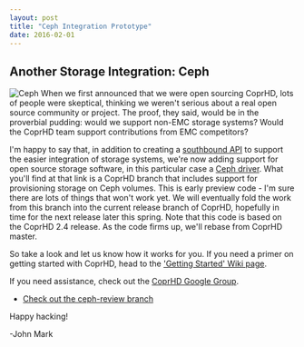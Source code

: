 ```yaml
---
layout: post
title: "Ceph Integration Prototype"
date: 2016-02-01
---
```


Another Storage Integration: Ceph 
---------------------------------

![Ceph](https://avatars2.githubusercontent.com/u/1015767 "yay Ceph") When we first announced that we were open sourcing CoprHD, lots of people were skeptical, thinking we weren't serious about a real
open source community or project. The proof, they said, would be in the proverbial pudding: would we support non-EMC storage systems?
Would the CoprHD team support contributions from EMC competitors? 

I'm happy to say that, in addition to creating a [southbound API](https://coprhd.atlassian.net/wiki/display/COP/Southbound+SDK+for+Storage+Device+Drivers) 
to support the easier integration of storage systems, we're now adding support for open source storage software, in this particular 
case a [Ceph driver](https://github.com/cloudscaling/coprhd-controller/tree/ceph-review). What you'll find at that link is a CoprHD
branch that includes support for provisioning storage on Ceph volumes. This is early preview code - I'm sure there are lots of things 
that won't work yet. We will eventually fold the work from this branch into the current release branch of CoprHD, hopefully in time 
for the next release later this spring. Note that this code is based on the CoprHD 2.4 release. As the code firms up, we'll rebase
from CoprHD master. 

So take a look and let us know how it works for you. If you need a primer on getting started with CoprHD, head to the 
['Getting Started' Wiki page](https://coprhd.atlassian.net/wiki/display/COP/Getting+Started+Guide+for+Users). 

If you need assistance, check out the [CoprHD Google Group](https://groups.google.com/forum/?hl=en#!forum/coprhd). 

* [Check out the ceph-review branch](https://github.com/cloudscaling/coprhd-controller/tree/ceph-review)

Happy hacking!

-John Mark

